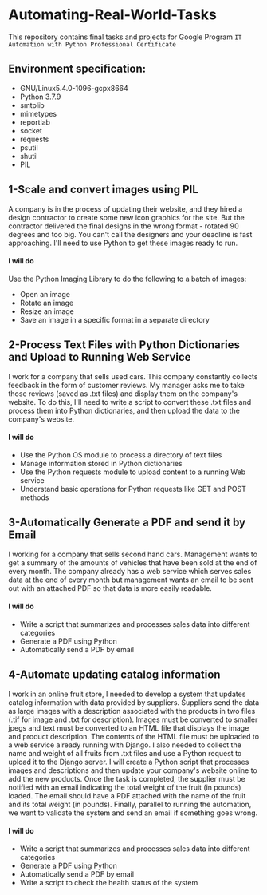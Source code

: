 # Automating-Real-World-Tasks
This repository contains final tasks and projects for Google Program `IT Automation with Python Professional Certificate`

## Environment specification:
- GNU/Linux5.4.0-1096-gcpx8664
- Python 3.7.9
- smtplib
- mimetypes
- reportlab
- socket
- requests
- psutil
- shutil
- PIL

## 1-Scale and convert images using PIL
A company is in the process of updating their website, and they hired a design contractor to create some new icon graphics for the site. But the contractor delivered the final designs in the wrong format - rotated 90 degrees and too big. You can't call the designers and your deadline is fast approaching. I'll need to use Python to get these images ready to run.
#### I will do
Use the Python Imaging Library to do the following to a batch of images:
- Open an image
- Rotate an image
- Resize an image
- Save an image in a specific format in a separate directory 


## 2-Process Text Files with Python Dictionaries and Upload to Running Web Service
I work for a company that sells used cars. This company constantly collects feedback in the form of customer reviews. My manager asks me to take those reviews (saved as .txt files) and display them on the company's website. To do this, I'll need to write a script to convert these .txt files and process them into Python dictionaries, and then upload the data to the company's website.
#### I will do
- Use the Python OS module to process a directory of text files 
- Manage information stored in Python dictionaries
- Use the Python requests module to upload content to a running Web service
- Understand basic operations for Python requests like GET and POST methods 


## 3-Automatically Generate a PDF and send it by Email
I working for a company that sells second hand cars. Management wants to get a summary of the amounts of vehicles that have been sold at the end of every month. The company already has a web service which serves sales data at the end of every month but management wants an email to be sent out with an attached PDF so that data is more easily readable.
#### I will do
- Write a script that summarizes and processes sales data into different categories
- Generate a PDF using Python
- Automatically send a PDF by email 


## 4-Automate updating catalog information
I work in an online fruit store, I needed to develop a system that updates catalog information with data provided by suppliers. Suppliers send the data as large images with a description associated with the products in two files (.tif for image and .txt for description). Images must be converted to smaller jpegs and text must be converted to an HTML file that displays the image and product description. The contents of the HTML file must be uploaded to a web service already running with Django. I also needed to collect the name and weight of all fruits from .txt files and use a Python request to upload it to the Django server.
I will create a Python script that processes images and descriptions and then update your company's website online to add the new products.
Once the task is completed, the supplier must be notified with an email indicating the total weight of the fruit (in pounds) loaded. The email should have a PDF attached with the name of the fruit and its total weight (in pounds).
Finally, parallel to running the automation, we want to validate the system and send an email if something goes wrong.
#### I will do
- Write a script that summarizes and processes sales data into different categories 
- Generate a PDF using Python
- Automatically send a PDF by email 
- Write a script to check the health status of the system 

